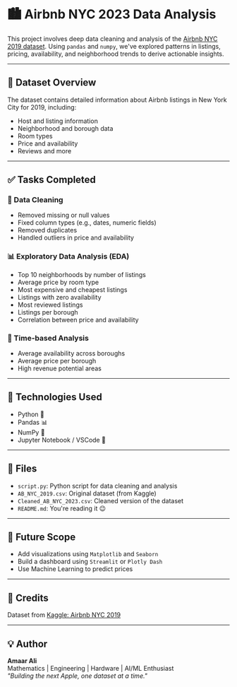 # 🏙️ Airbnb NYC 2023 Data Analysis

This project involves deep data cleaning and analysis of the [Airbnb NYC 2019 dataset](https://www.kaggle.com/datasets). Using `pandas` and `numpy`, we've explored patterns in listings, pricing, availability, and neighborhood trends to derive actionable insights.

---

## 📂 Dataset Overview

The dataset contains detailed information about Airbnb listings in New York City for 2019, including:

- Host and listing information
- Neighborhood and borough data
- Room types
- Price and availability
- Reviews and more

---

## ✅ Tasks Completed

### 🔧 Data Cleaning
- Removed missing or null values
- Fixed column types (e.g., dates, numeric fields)
- Removed duplicates
- Handled outliers in price and availability

### 📊 Exploratory Data Analysis (EDA)
- Top 10 neighborhoods by number of listings
- Average price by room type
- Most expensive and cheapest listings
- Listings with zero availability
- Most reviewed listings
- Listings per borough
- Correlation between price and availability

### 📅 Time-based Analysis
- Average availability across boroughs
- Average price per borough
- High revenue potential areas

---

## 📌 Technologies Used

- Python 🐍
- Pandas 📊
- NumPy 🔢
- Jupyter Notebook / VSCode 🧠

---

## 📁 Files

- `script.py`: Python script for data cleaning and analysis
- `AB_NYC_2019.csv`: Original dataset (from Kaggle)
- `Cleaned_AB_NYC_2023.csv`: Cleaned version of the dataset
- `README.md`: You're reading it 😉

---

## 🚀 Future Scope

- Add visualizations using `Matplotlib` and `Seaborn`
- Build a dashboard using `Streamlit` or `Plotly Dash`
- Use Machine Learning to predict prices

---

## 🙌 Credits

Dataset from [Kaggle: Airbnb NYC 2019](https://www.kaggle.com/datasets)

---

## 💡 Author

**Amaar Ali**  
Mathematics | Engineering | Hardware | AI/ML Enthusiast  
_"Building the next Apple, one dataset at a time."_
